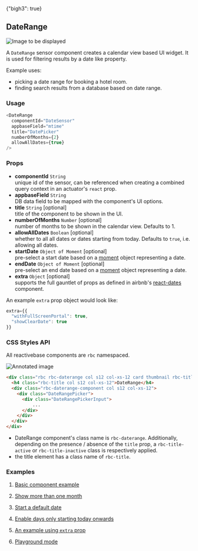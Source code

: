 {"bigh3": true}

## DateRange

![Image to be displayed](https://i.imgur.com/Tl2xXNS.png)

A `DateRange` sensor component creates a calendar view based UI widget. It is used for filtering results by a date like property.

Example uses:
* picking a date range for booking a hotel room.
* finding search results from a database based on date range.

### Usage

```js
<DateRange
  componentId="DateSensor"
  appbaseField="mtime"
  title="DatePicker"
  numberOfMonths={2}
  allowAllDates={true}
/>
```

### Props

- **componentId** `String`  
    unique id of the sensor, can be referenced when creating a combined query context in an actuator's `react` prop.  
- **appbaseField** `String`  
    DB data field to be mapped with the component's UI options.
- **title** `String` [optional]  
    title of the component to be shown in the UI.
- **numberOfMonths** `Number` [optional]  
    number of months to be shown in the calendar view. Defaults to 1.
- **allowAllDates** `Boolean` [optional]  
    whether to all all dates or dates starting from today. Defaults to `true`, i.e. allowing all dates.
- **startDate** `Object of Moment` [optional]  
    pre-select a start date based on a [moment](https://github.com/moment/moment/) object representing a date.
- **endDate** `Object of Moment` [optional]  
    pre-select an end date based on a [moment](https://github.com/moment/moment/) object representing a date.
- **extra** `Object` [optional]  
    supports the full gauntlet of props as defined in airbnb's [react-dates](https://github.com/airbnb/react-dates) component.

An example `extra` prop object would look like:

```js
extra={{
  "withFullScreenPortal": true,
  "showClearDate": true
}}
```

### CSS Styles API

All reactivebase components are `rbc` namespaced.

![Annotated image](https://i.imgur.com/tEwBtgX.png)

```html
<div class="rbc rbc-daterange col s12 col-xs-12 card thumbnail rbc-title-active">
  <h4 class="rbc-title col s12 col-xs-12">DateRange</h4>
  <div class="rbc-daterange-component col s12 col-xs-12">
    <div class="DateRangePicker">
      <div class="DateRangePickerInput">
          ...
      </div>
    </div>
  </div>
</div>
```

* DateRange component's class name is `rbc-daterange`. Additionally, depending on the presence / absence of the `title` prop, a `rbc-title-active` or `rbc-title-inactive` class is respectively applied.
* the title element has a class name of `rbc-title`.

### Examples

1. [Basic component example](../playground/?selectedKind=DateRange&selectedStory=Basic&full=0&down=1&left=1&panelRight=0&downPanel=tuchk4%2Freadme%2Fpanel)

2. [Show more than one month](../playground/?selectedKind=DateRange&selectedStory=Show%20more%20than%201%20month&full=0&down=1&left=1&panelRight=0&downPanel=tuchk4%2Freadme%2Fpanel)

3. [Start a default date](../playground/?selectedKind=DateRange&selectedStory=Default%20date&full=0&down=1&left=1&panelRight=0&downPanel=tuchk4%2Freadme%2Fpanel)

4. [Enable days only starting today onwards](../playground/?selectedKind=DateRange&selectedStory=Enable%20days%20from%20today%20only&full=0&down=1&left=1&panelRight=0&downPanel=tuchk4%2Freadme%2Fpanel)

5. [An example using `extra` prop](../playground/?selectedKind=DateRange&selectedStory=Using%20extra%20prop%20object&full=0&down=1&left=1&panelRight=0&downPanel=tuchk4%2Freadme%2Fpanel)

6. [Playground mode](../playground/?knob-title=Date%20Range&knob-numberOfMonths=2&knob-allowAllDates=true&selectedKind=DateRange&selectedStory=Playground&full=0&down=1&left=1&panelRight=0&downPanel=tuchk4%2Freadme%2Fpanel)
